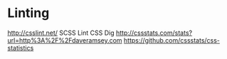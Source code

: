 # Linting

http://csslint.net/
SCSS Lint
CSS Dig
http://cssstats.com/stats?url=http%3A%2F%2Fdaveramsey.com
https://github.com/cssstats/css-statistics
